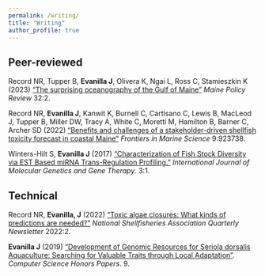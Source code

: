 ```yaml
---
permalink: /writing/
title: "Writing"
author_profile: true
---
```


## Peer-reviewed

Record NR, Tupper B, **Evanilla J**, Olivera K, Ngai L, Ross C, Stamieszkin K (2023) [“The surprising oceanography of the Gulf of Maine”](https://digitalcommons.library.umaine.edu/mpr/vol32/iss2/4/) *Maine Policy Review* 32:2.

Record NR, **Evanilla J**, Kanwit K, Burnell C, Cartisano C, Lewis B, MacLeod J, Tupper B, Miller DW, Tracy A, White C, Moretti M, Hamilton B, Barner C, Archer SD (2022) [“Benefits and challenges of a stakeholder-driven shellfish toxicity forecast in coastal Maine”](https://www.frontiersin.org/articles/10.3389/fmars.2022.923738/full) *Frontiers in Marine Science* 9:923738.

Winters-Hilt S, **Evanilla J** (2017) [“Characterization of Fish Stock Diversity via EST Based miRNA Trans-Regulation Profiling.”](https://sciforschenonline.org/journals/genetics/article-data/IJMGGT-3-110/IJMGGT-3-110.pdf) *International Journal of Molecular Genetics and Gene Therapy*. 3:1.


## Technical

Record NR, **Evanilla, J** (2022) [“Toxic algae closures: What kinds of predictions are needed?”](https://shellfish.memberclicks.net/assets/docs/Current_Newsletters/qnl_2022_2.pdf) *National Shellfisheries Association Quarterly Newsletter* 2022:2. 

**Evanilla J** (2019) [“Development of Genomic Resources for Seriola dorsalis Aquaculture: Searching for Valuable Traits through Local Adaptation”](https://digitalcommons.conncoll.edu/comscihp/9). *Computer Science Honors Papers*. 9.
